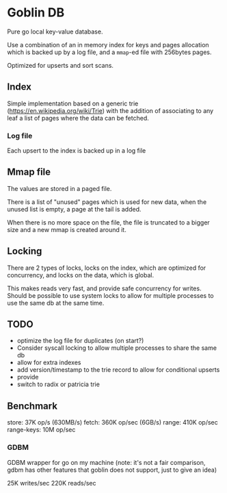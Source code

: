 # Goblin DB

Pure go local key-value database.

Use a combination of an in memory index for keys and pages allocation which is backed up by a log file,
and a `mmap`-ed file with 256bytes pages.

Optimized for upserts and sort scans.

## Index

Simple implementation based on a generic trie (https://en.wikipedia.org/wiki/Trie) with the addition of associating to any
leaf a list of pages where the data can be fetched.

### Log file

Each upsert to the index is backed up in a log file

## Mmap file

The values are stored in a paged file.

There is a list of "unused" pages which is used for new data, when the unused list is empty, a page at the tail is added. 

When there is no more space on the file, the file is truncated to a bigger size and a new mmap is created around it.

## Locking

There are 2 types of locks, locks on the index, which are optimized for concurrency, and locks on the data, which is global.

This makes reads very fast, and provide safe concurrency for writes. Should be possible to use system locks to allow for
multiple processes to use the same db at the same time.

## TODO

* optimize the log file for duplicates (on start?)
* Consider syscall locking to allow multiple processes to share the same db
* allow for extra indexes
* add version/timestamp to the trie record to allow for conditional upserts
* provide 
* switch to radix or patricia trie

## Benchmark

store: 37K op/s (630MB/s)
fetch: 360K op/sec (6GB/s)
range: 410K op/sec
range-keys: 10M op/sec

### GDBM
GDBM wrapper for go on my machine (note: it's not a fair comparison, gdbm has other features that goblin does not support, just to give an idea)

25K writes/sec
220K reads/sec


